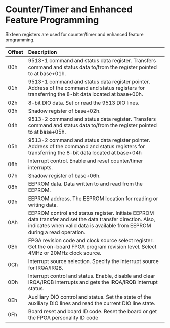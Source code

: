 # Counter/Timer and Enhanced Feature Programming

Sixteen registers are used for counter/timer and enhanced feature programming.

| Offset | Description |
| :--- | :--- |
| 00h | 9513-1 command and status data register. Transfers command and status data to/from the register pointed to at base+01h. |
| 01h | 9513-1 command and status data register pointer. Address of the command and status registers for transferring the 8-bit data located at base+00h. |
| 02h | 8-bit DIO data. Set or read the 9513 DIO lines. |
| 03h | Shadow register of base+02h. |
| 04h | 9513-2 command and status data register. Transfers command and status data to/from the register pointed to at base+05h. |
| 05h | 9513-2 command and status data register pointer. Address of the command and status registers for transferring the 8-bit data located at base+04h |
| 06h | Interrupt control. Enable and reset counter/timer interrupts. |
| 07h | Shadow register of base+06h. |
| 08h | EEPROM data. Data written to and read from the EEPROM. |
| 09h | EEPROM address. The EEPROM location for reading or writing data. |
| 0Ah | EEPROM control and status register. Initiate EEPROM data transfer and set the data transfer direction. Also, indicates when valid data is available from EEPROM during a read operation. |
| 0Bh | FPGA revision code and clock source select register. Get the on-board FPGA program revision level. Select 4MHz or 20MHz clock source. |
| 0Ch | Interrupt source selection. Specify the interrupt source for IRQA/IRQB. |
| 0Dh | Interrupt control and status. Enable, disable and clear IRQA/IRQB interrupts and gets the IRQA/IRQB interrupt status. |
| 0Eh | Auxiliary DIO control and status. Set the state of the auxiliary DIO lines and read the current DIO line state. |
| 0Fh | Board reset and board ID code. Reset the board or get the FPGA personality ID code |

